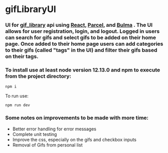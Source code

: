 # gifLibraryUI
### UI for [gif_library](https://github.com/keithcruz/gif_library) api using [React](https://reactjs.org/), [Parcel](https://parceljs.org/), and [Bulma](https://bulma.io/documentation/) .  The UI allows for user registration, login, and logout.  Logged in users can search for gifs and select gifs to be added on their home page.  Once added to their home page users can add categories to their gifs (called "tags" in the UI) and filter their gifs based on their tags.

### To install use at least node version 12.13.0 and npm to execute from the project directory:

```npm i```

To run use:

```npm run dev```

### Some notes on improvements to be made with more time:

- Better error handling for error messages
- Complete unit testing
- Improve the css, especially on the gifs and checkbox inputs
- Removal of Gifs from personal list
